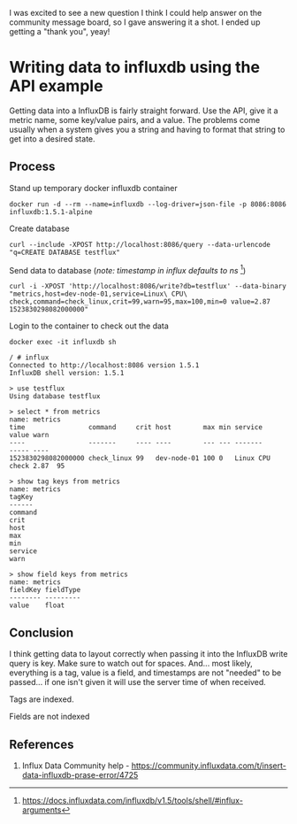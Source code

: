 I was excited to see a new question I think I could help answer on the community message board, so I gave answering it a shot. I ended up getting a "thank you", yeay!

# Writing data to influxdb using the API example

Getting data into a InfluxDB is fairly straight forward. Use the API, give it a metric name, some key/value pairs, and a value. The problems come usually when a system gives you a string and having to format that string to get into a desired state.

## Process

Stand up temporary docker influxdb container

```none
docker run -d --rm --name=influxdb --log-driver=json-file -p 8086:8086 influxdb:1.5.1-alpine
```

Create database

```none
curl --include -XPOST http://localhost:8086/query --data-urlencode "q=CREATE DATABASE testflux"
```

Send data to database (_note: timestamp in influx defaults to ns_ [^1])

```none
curl -i -XPOST 'http://localhost:8086/write?db=testflux' --data-binary "metrics,host=dev-node-01,service=Linux\ CPU\ check,command=check_linux,crit=99,warn=95,max=100,min=0 value=2.87 1523830298082000000"
```

Login to the container to check out the data

```none
docker exec -it influxdb sh

/ # influx
Connected to http://localhost:8086 version 1.5.1
InfluxDB shell version: 1.5.1

> use testflux
Using database testflux

> select * from metrics
name: metrics
time                command     crit host        max min service         value warn
----                -------     ---- ----        --- --- -------         ----- ----
1523830298082000000 check_linux 99   dev-node-01 100 0   Linux CPU check 2.87  95

> show tag keys from metrics
name: metrics
tagKey
------
command
crit
host
max
min
service
warn

> show field keys from metrics
name: metrics
fieldKey fieldType
-------- ---------
value    float
```

## Conclusion

I think getting data to layout correctly when passing it into the InfluxDB write query is key. Make sure to watch out for spaces. And... most likely, everything is a tag, value is a field, and timestamps are not "needed" to be passed... if one isn't given it will use the server time of when received.

Tags are indexed.

Fields are not indexed

## References

1. Influx Data Community help - https://community.influxdata.com/t/insert-data-influxdb-prase-error/4725

[^1]: https://docs.influxdata.com/influxdb/v1.5/tools/shell/#influx-arguments
